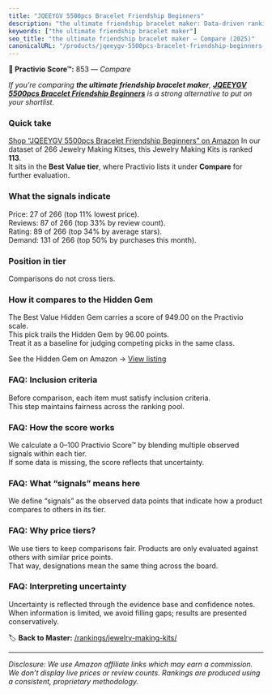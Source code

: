 ```yaml
---
title: "JQEEYGV 5500pcs Bracelet Friendship Beginners"
description: "the ultimate friendship bracelet maker: Data-driven ranking using the Practivio Score™. Positioned by quality, value, demand, findability, momentum."
keywords: ["the ultimate friendship bracelet maker"]
seo_title: "the ultimate friendship bracelet maker — Compare (2025)"
canonicalURL: "/products/jqeeygv-5500pcs-bracelet-friendship-beginners-B0CH12SKN9/"
---
```


**🛒 Practivio Score™:** 853 — _Compare_


*If you're comparing **the ultimate friendship bracelet maker**, **[JQEEYGV 5500pcs Bracelet Friendship Beginners](https://www.amazon.com/dp/B0CH12SKN9?tag=practivio-20)** is a strong alternative to put on your shortlist.*
### Quick take
[Shop “JQEEYGV 5500pcs Bracelet Friendship Beginners” on Amazon](https://www.amazon.com/dp/B0CH12SKN9?tag=practivio-20)
In our dataset of 266 Jewelry Making Kitses, this Jewelry Making Kits is ranked **113**.  
It sits in the **Best Value tier**, where Practivio lists it under **Compare** for further evaluation.

### What the signals indicate
Price: 27 of 266 (top 11% lowest price).  
Reviews: 87 of 266 (top 33% by review count).  
Rating: 89 of 266 (top 34% by average stars).  
Demand: 131 of 266 (top 50% by purchases this month).

### Position in tier
Comparisons do not cross tiers.

### How it compares to the Hidden Gem
The Best Value Hidden Gem carries a score of 949.00 on the Practivio scale.  
This pick trails the Hidden Gem by 96.00 points.  
Treat it as a baseline for judging competing picks in the same class.  

See the Hidden Gem on Amazon → [View listing](https://www.amazon.com/dp/B07DMMBY85?tag=practivio-20)

### FAQ: Inclusion criteria
Before comparison, each item must satisfy inclusion criteria.  
This step maintains fairness across the ranking pool.

### FAQ: How the score works
We calculate a 0–100 Practivio Score™ by blending multiple observed signals within each tier.  
If some data is missing, the score reflects that uncertainty.

### FAQ: What “signals” means here
We define “signals” as the observed data points that indicate how a product compares to others in its tier.

### FAQ: Why price tiers?
We use tiers to keep comparisons fair. Products are only evaluated against others with similar price points.  
That way, designations mean the same thing across the board.

### FAQ: Interpreting uncertainty
Uncertainty is reflected through the evidence base and confidence notes.  
When information is limited, we avoid filling gaps; results are presented conservatively.

<!-- Missing template for Compare/CompareWithinPriceClass -->


🏷️ **Back to Master:** [/rankings/jewelry-making-kits/](/rankings/jewelry-making-kits/)

---
_Disclosure: We use Amazon affiliate links which may earn a commission. We don’t display live prices or review counts. Rankings are produced using a consistent, proprietary methodology._
